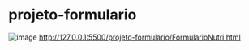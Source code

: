 # projeto-formulario
![image](https://user-images.githubusercontent.com/111106363/236311189-779ef072-5b26-4084-8609-65f841c6ec7a.png)
http://127.0.0.1:5500/projeto-formulario/FormularioNutri.html


